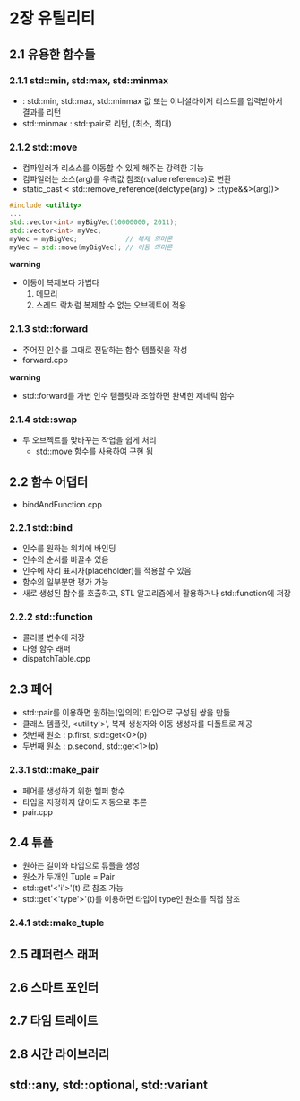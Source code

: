 # 2장 유틸리티

## 2.1 유용한 함수들
### 2.1.1 std::min, std:max, std::minmax
- <algorithm> : std::min, std::max, std::minmax 값 또는 이니셜라이저 리스트를 입력받아서 결과를 리턴
- std::minmax : std::pair로 리턴, (최소, 최대)

### 2.1.2 std::move
- 컴파일러가 리소스를 이동할 수 있게 해주는 강력한 기능
- 컴파일러는 소스(arg)를 우측값 참조(rvalue reference)로 변환
- static_cast < std::remove_reference(delctype(arg) > ::type&&>(arg))>

```cpp
#include <utility>
...
std::vector<int> myBigVec(10000000, 2011);
std::vector<int> myVec;
myVec = myBigVec;            // 복제 의미론
myVec = std::move(myBigVec); // 이동 의미론
```

**warning**
- 이동이 복제보다 가볍다
    1. 메모리
    2. 스레드 락처럼 복제할 수 없는 오브젝트에 적용

### 2.1.3 std::forward
- 주어진 인수를 그대로 전달하는 함수 템플릿을 작성
- forward.cpp

**warning**
- std::forward를 가변 인수 템플릿과 조합하면 완벽한 제네릭 함수

### 2.1.4 std::swap
- 두 오브젝트를 맞바꾸는 작업을 쉽게 처리
    - std::move 함수를 사용하여 구현 됨

## 2.2 함수 어댑터
- bindAndFunction.cpp

### 2.2.1 std::bind
- 인수를 원하는 위치에 바인딩
- 인수의 순서를 바꿀수 있음
- 인수에 자리 표시자(placeholder)를 적용할 수 있음
- 함수의 일부분만 평가 가능
- 새로 생성된 함수를 호출하고, STL 알고리즘에서 활용하거나 std::function에 저장

### 2.2.2 std::function
- 콜러블 변수에 저장
- 다형 함수 래퍼
- dispatchTable.cpp

## 2.3 페어
- std::pair를 이용하면 원하는(임의의) 타입으로 구성된 쌍을 만듦
- 클래스 템플릿, &lt;utility'>', 복제 생성자와 이동 생성자를 디폴트로 제공
- 첫번째 원소 : p.first, std::get<0>(p)
- 두번째 원소 : p.second, std::get<1>(p)

### 2.3.1 std::make_pair
- 페어를 생성하기 위한 헬퍼 함수
- 타입을 지정하지 않아도 자동으로 추론
- pair.cpp

## 2.4 튜플
- 원하는 길이와 타입으로 튜플을 생성
- 원소가 두개인 Tuple = Pair
- std::get'<'i'>'(t) 로 참조 가능
- std::get'<'type'>'(t)를 이용하면 타입이 type인 원소를 직접 참조

### 2.4.1 std::make_tuple

## 2.5 래퍼런스 래퍼
## 2.6 스마트 포인터
## 2.7 타임 트레이트
## 2.8 시간 라이브러리
## std::any, std::optional, std::variant